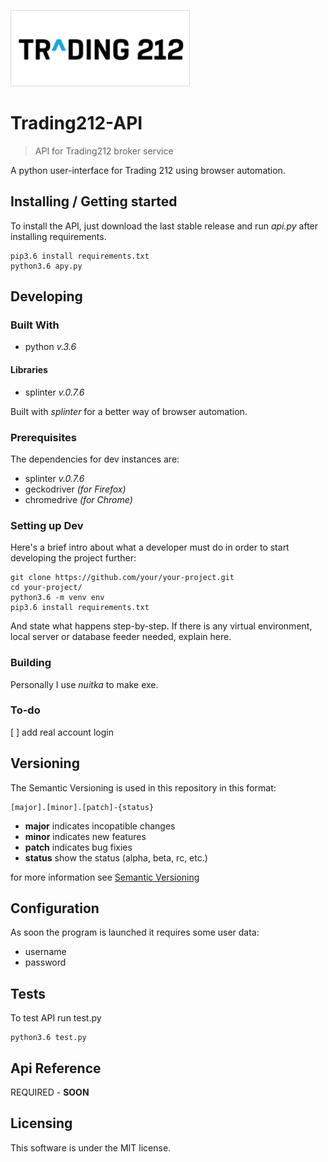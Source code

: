 ![Logo of the project](./docs/logo.png)

# Trading212-API
> API for Trading212 broker service

A python user-interface for Trading 212 using browser automation.

## Installing / Getting started

To install the API, just download the last stable release and run *api.py* after installing requirements.

```shell
pip3.6 install requirements.txt
python3.6 apy.py
```

## Developing

### Built With

- python _v.3.6_

#### Libraries

- splinter _v.0.7.6_

Built with *splinter* for a better way of browser automation.

### Prerequisites

The dependencies for dev instances are:
- splinter _v.0.7.6_
- geckodriver _(for Firefox)_
- chromedrive _(for Chrome)_

### Setting up Dev

Here's a brief intro about what a developer must do in order to start developing
the project further:

```shell
git clone https://github.com/your/your-project.git
cd your-project/
python3.6 -m venv env
pip3.6 install requirements.txt
```

And state what happens step-by-step. If there is any virtual environment, local server or database feeder needed, explain here.

### Building

Personally I use *nuitka* to make exe.

### To-do

[ ] add real account login

## Versioning

The Semantic Versioning is used in this repository in this format:

    [major].[minor].[patch]-{status}

* **major** indicates incopatible changes
* **minor** indicates new features
* **patch** indicates bug fixies
* **status** show the status (alpha, beta, rc, etc.)

for more information see [Semantic Versioning](http://semver.org/)

## Configuration

As soon the program is launched it requires some user data:
- username
- password

## Tests

To test API run test.py

```shell
python3.6 test.py
```

## Api Reference

REQUIRED - **SOON**

## Licensing

This software is under the MIT license.
